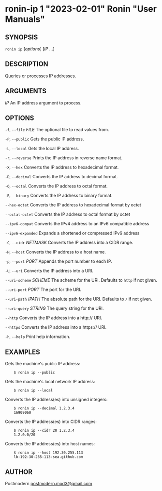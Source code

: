 # ronin-ip 1 "2023-02-01" Ronin "User Manuals"

## SYNOPSIS

`ronin ip` [*options*] [*IP* ...]

## DESCRIPTION

Queries or processes IP addresses.

## ARGUMENTS

*IP*
  An IP address argument to process.

## OPTIONS

`-f`, `--file` *FILE*
  The optional file to read values from.

`-P`, `--public`
  Gets the public IP address.

`-L`, `--local`
  Gets the local IP address.

`-r`, `--reverse`
  Prints the IP address in reverse name format.

`-X`, `--hex`
  Converts the IP address to hexadecimal format.

`-D`, `--decimal`
  Converts the IP address to decimal format.

`-O`, `--octal`
  Converts the IP address to octal format.

`-B`, `--binary`
  Converts the IP address to binary format.

`--hex-octet`
  Converts the IP address to hexadecimal format by octet

`--octal-octet`
  Converts the IP address to octal format by octet

`--ipv6-compat`
  Converts the IPv4 address to an IPv6 compatible address

`--ipv6-expanded`
  Expands a shortened or compressed IPv6 address

`-C`, `--cidr` *NETMASK*
  Converts the IP address into a CIDR range.

`-H`, `--host`
  Converts the IP address to a host name.

`-p`, `--port` *PORT*
  Appends the port number to each IP.

`-U`, `--uri`
  Converts the IP address into a URI.

`--uri-scheme` *SCHEME*
  The scheme for the URI. Defaults to `http` if not given.

`--uri-port` *PORT*
  The port for the URI.

`--uri-path` /*PATH*
  The absolute path for the URI. Defaults to `/` if not given.

`--uri-query` *STRING*
  The query string for the URI.

`--http`
  Converts the IP address into a http:// URI.

`--https`
  Converts the IP address into a https:// URI.

`-h`, `--help`
  Print help information.

## EXAMPLES

Gets the machine's public IP address:

        $ ronin ip --public

Gets the machine's local network IP address:

        $ ronin ip --local

Converts the IP address(es) into unsigned integers:

        $ ronin ip --decimal 1.2.3.4
        16909060

Converts the IP address(es) into CIDR ranges:

        $ ronin ip --cidr 20 1.2.3.4
        1.2.0.0/20

Converts the IP address(es) into host names:

        $ ronin ip --host 192.30.255.113
        lb-192-30-255-113-sea.github.com

## AUTHOR

Postmodern <postmodern.mod3@gmail.com>

